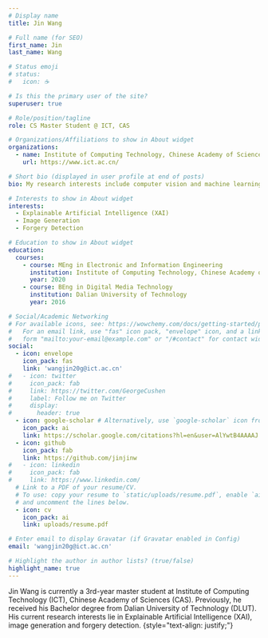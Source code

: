 ```yaml
---
# Display name
title: Jin Wang 

# Full name (for SEO)
first_name: Jin
last_name: Wang

# Status emoji
# status:
#   icon: ☕️

# Is this the primary user of the site?
superuser: true

# Role/position/tagline
role: CS Master Student @ ICT, CAS

# Organizations/Affiliations to show in About widget
organizations:
  - name: Institute of Computing Technology, Chinese Academy of Sciences
    url: https://www.ict.ac.cn/

# Short bio (displayed in user profile at end of posts)
bio: My research interests include computer vision and machine learning.

# Interests to show in About widget
interests:
  - Explainable Artificial Intelligence (XAI)
  - Image Generation
  - Forgery Detection

# Education to show in About widget
education:
  courses:
    - course: MEng in Electronic and Information Engineering
      institution: Institute of Computing Technology, Chinese Academy of Sciences
      year: 2020
    - course: BEng in Digital Media Technology
      institution: Dalian University of Technology
      year: 2016

# Social/Academic Networking
# For available icons, see: https://wowchemy.com/docs/getting-started/page-builder/#icons
#   For an email link, use "fas" icon pack, "envelope" icon, and a link in the
#   form "mailto:your-email@example.com" or "/#contact" for contact widget.
social:
  - icon: envelope
    icon_pack: fas
    link: 'wangjin20g@ict.ac.cn'
#   - icon: twitter
#     icon_pack: fab
#     link: https://twitter.com/GeorgeCushen
#     label: Follow me on Twitter
#     display:
#       header: true
  - icon: google-scholar # Alternatively, use `google-scholar` icon from `ai` icon pack
    icon_pack: ai
    link: https://scholar.google.com/citations?hl=en&user=AlYwtB4AAAAJ
  - icon: github
    icon_pack: fab
    link: https://github.com/jinjinw
#   - icon: linkedin
#     icon_pack: fab
#     link: https://www.linkedin.com/
  # Link to a PDF of your resume/CV.
  # To use: copy your resume to `static/uploads/resume.pdf`, enable `ai` icons in `params.yaml`,
  # and uncomment the lines below.
  - icon: cv
    icon_pack: ai
    link: uploads/resume.pdf

# Enter email to display Gravatar (if Gravatar enabled in Config)
email: 'wangjin20g@ict.ac.cn'

# Highlight the author in author lists? (true/false)
highlight_name: true
---
```


Jin Wang is currently a 3rd-year master student at Institute of Computing Technology (ICT), Chinese Academy of Sciences (CAS). Previously, he received his Bachelor degree from Dalian University of Technology (DLUT). His current research interests lie in Explainable Artificial Intelligence (XAI), image generation and forgery detection.
{style="text-align: justify;"}
